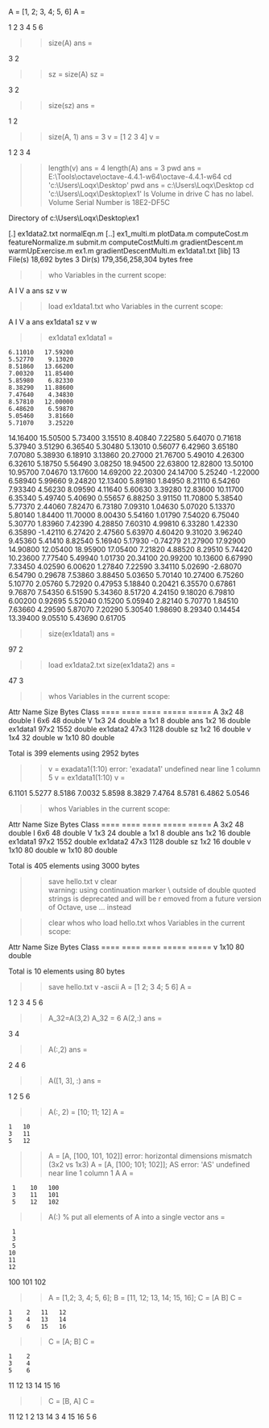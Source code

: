 A = [1, 2; 3, 4; 5, 6]
A =

   1   2
   3   4
   5   6

>> size(A)
ans =

   3   2

>> sz = size(A)
sz =

   3   2

>> size(sz)
ans =

   1   2

>> size(A, 1)
ans =  3
>> v = [1 2 3 4]
v =

   1   2   3   4

>> length(v)
ans =  4
>> length(A)
ans =  3
>> pwd
ans = E:\Tools\octave\octave-4.4.1-w64\octave-4.4.1-w64
>> cd 'c:\Users\Loqx\Desktop'
>> pwd
ans = c:\Users\Loqx\Desktop
>> cd 'c:\Users\Loqx\Desktop\ex1'
>> ls
 Volume in drive C has no label.
 Volume Serial Number is 18E2-DF5C

 Directory of c:\Users\Loqx\Desktop\ex1

[.]                      ex1data2.txt             normalEqn.m
[..]                     ex1_multi.m              plotData.m
computeCost.m            featureNormalize.m       submit.m
computeCostMulti.m       gradientDescent.m        warmUpExercise.m
ex1.m                    gradientDescentMulti.m
ex1data1.txt             [lib]
              13 File(s)         18,692 bytes
               3 Dir(s)  179,356,258,304 bytes free
>> who
Variables in the current scope:

A    I    V    a    ans  sz   v    w

>> load ex1data1.txt
>> who
Variables in the current scope:

A         I         V         a         ans       ex1data1  sz        v         w

>> ex1data1
ex1data1 =

    6.11010   17.59200
    5.52770    9.13020
    8.51860   13.66200
    7.00320   11.85400
    5.85980    6.82330
    8.38290   11.88600
    7.47640    4.34830
    8.57810   12.00000
    6.48620    6.59870
    5.05460    3.81660
    5.71070    3.25220
   14.16400   15.50500
    5.73400    3.15510
    8.40840    7.22580
    5.64070    0.71618
    5.37940    3.51290
    6.36540    5.30480
    5.13010    0.56077
    6.42960    3.65180
    7.07080    5.38930
    6.18910    3.13860
   20.27000   21.76700
    5.49010    4.26300
    6.32610    5.18750
    5.56490    3.08250
   18.94500   22.63800
   12.82800   13.50100
   10.95700    7.04670
   13.17600   14.69200
   22.20300   24.14700
    5.25240   -1.22000
    6.58940    5.99660
    9.24820   12.13400
    5.89180    1.84950
    8.21110    6.54260
    7.93340    4.56230
    8.09590    4.11640
    5.60630    3.39280
   12.83600   10.11700
    6.35340    5.49740
    5.40690    0.55657
    6.88250    3.91150
   11.70800    5.38540
    5.77370    2.44060
    7.82470    6.73180
    7.09310    1.04630
    5.07020    5.13370
    5.80140    1.84400
   11.70000    8.00430
    5.54160    1.01790
    7.54020    6.75040
    5.30770    1.83960
    7.42390    4.28850
    7.60310    4.99810
    6.33280    1.42330
    6.35890   -1.42110
    6.27420    2.47560
    5.63970    4.60420
    9.31020    3.96240
    9.45360    5.41410
    8.82540    5.16940
    5.17930   -0.74279
   21.27900   17.92900
   14.90800   12.05400
   18.95900   17.05400
    7.21820    4.88520
    8.29510    5.74420
   10.23600    7.77540
    5.49940    1.01730
   20.34100   20.99200
   10.13600    6.67990
    7.33450    4.02590
    6.00620    1.27840
    7.22590    3.34110
    5.02690   -2.68070
    6.54790    0.29678
    7.53860    3.88450
    5.03650    5.70140
   10.27400    6.75260
    5.10770    2.05760
    5.72920    0.47953
    5.18840    0.20421
    6.35570    0.67861
    9.76870    7.54350
    6.51590    5.34360
    8.51720    4.24150
    9.18020    6.79810
    6.00200    0.92695
    5.52040    0.15200
    5.05940    2.82140
    5.70770    1.84510
    7.63660    4.29590
    5.87070    7.20290
    5.30540    1.98690
    8.29340    0.14454
   13.39400    9.05510
    5.43690    0.61705

>> size(ex1data1)
ans =

   97    2

>> load ex1data2.txt
>> size(ex1data2)
ans =

   47    3

>> whos
Variables in the current scope:

   Attr Name          Size                     Bytes  Class
   ==== ====          ====                     =====  =====
        A             3x2                         48  double
        I             6x6                         48  double
        V             1x3                         24  double
        a             1x1                          8  double
        ans           1x2                         16  double
        ex1data1     97x2                       1552  double
        ex1data2     47x3                       1128  double
        sz            1x2                         16  double
        v             1x4                         32  double
        w             1x10                        80  double

Total is 399 elements using 2952 bytes

>> v = exadata1(1:10)
error: 'exadata1' undefined near line 1 column 5
>> v = ex1data1(1:10)
v =

   6.1101   5.5277   8.5186   7.0032   5.8598   8.3829   7.4764   8.5781   6.4862   5.0546

>> whos
Variables in the current scope:

   Attr Name          Size                     Bytes  Class
   ==== ====          ====                     =====  =====
        A             3x2                         48  double
        I             6x6                         48  double
        V             1x3                         24  double
        a             1x1                          8  double
        ans           1x2                         16  double
        ex1data1     97x2                       1552  double
        ex1data2     47x3                       1128  double
        sz            1x2                         16  double
        v             1x10                        80  double
        w             1x10                        80  double

Total is 405 elements using 3000 bytes

>> save hello.txt v
>> clear\
warning: using continuation marker \ outside of double quoted strings is deprecated and will be r
emoved from a future version of Octave, use ... instead

>> clear
>> whos
>> who
>> load hello.txt
>> whos
Variables in the current scope:

   Attr Name        Size                     Bytes  Class
   ==== ====        ====                     =====  =====
        v           1x10                        80  double

Total is 10 elements using 80 bytes

>> save hello.txt v -ascii
>> A = [1 2; 3 4; 5 6]
A =

   1   2
   3   4
   5   6

>> A_32=A(3,2)
A_32 =  6
>> A(2,:)
ans =

   3   4

>> A(:,2)
ans =

   2
   4
   6

>> A([1, 3], :)
ans =

   1   2
   5   6

>> A(:, 2) = [10; 11; 12]
A =

    1   10
    3   11
    5   12

>> A = [A, [100, 101, 102]]
error: horizontal dimensions mismatch (3x2 vs 1x3)
>> A = [A, [100; 101; 102]];
>> AS
error: 'AS' undefined near line 1 column 1
>> A
A =

     1    10   100
     3    11   101
     5    12   102

>> A(:) % put all elements of A into a single vector
ans =

     1
     3
     5
    10
    11
    12
   100
   101
   102

>> A = [1,2; 3, 4; 5, 6];
>> B = [11, 12; 13, 14; 15, 16];
>> C = [A B]
C =

    1    2   11   12
    3    4   13   14
    5    6   15   16

>> C = [A; B]
C =

    1    2
    3    4
    5    6
   11   12
   13   14
   15   16

>> C = [B, A]
C =

   11   12    1    2
   13   14    3    4
   15   16    5    6

>>
